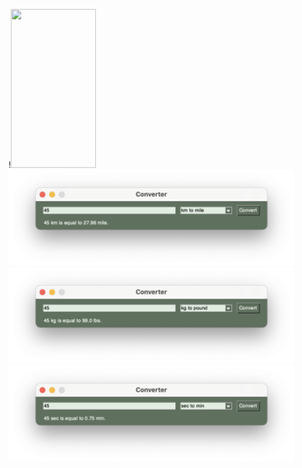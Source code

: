 
!<img src=images/converter1 width="150" height="280">
![](images/converter2.png)
![](images/converter3.png)
![](images/converter4.png)
